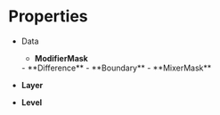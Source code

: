 

# Properties

- Data
  - **ModifierMask**  
  <desc>
  - **Difference**  
  <desc>
  - **Boundary**  
  <desc>
  - **MixerMask**  
  <desc>
- **Layer**  
  
- **Level**  
  



